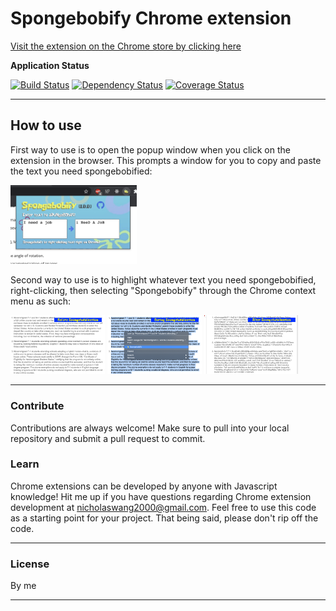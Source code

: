 # Spongebobify Chrome extension
<a href= "https://chrome.google.com/webstore/detail/spongebobify/kjdlnkopbcdbnjcgipilmabafdoofiof?hl=en&authuser=2" target="_blank">Visit the extension on the Chrome store by clicking here</a>

**Application Status**

[![Build Status](http://img.shields.io/travis/badges/badgerbadgerbadger.svg?style=flat-square)](https://travis-ci.org/badges/badgerbadgerbadger) [![Dependency Status](http://img.shields.io/gemnasium/badges/badgerbadgerbadger.svg?style=flat-square)](https://gemnasium.com/badges/badgerbadgerbadger) [![Coverage Status](http://img.shields.io/coveralls/badges/badgerbadgerbadger.svg?style=flat-square)](https://coveralls.io/r/badges/badgerbadgerbadger)

---

## How to use
First way to use is to open the popup window when you click on the extension in the browser. This prompts a window for you to copy and paste the text you need spongebobified:

<img src="./images/popup.png" width=40%>

Second way to use is to highlight whatever text you need spongebobified, right-clicking, then selecting "Spongebobify" through the Chrome context menu as such:

<span>
<img src="./images/before.png" width=30%>
<img src="./images/during.png" width=30%>
<img src="./images/after.png" width=30%>
  </span>

---

### Contribute

Contributions are always welcome! Make sure to pull into your local repository and submit a pull request to commit.

### Learn

Chrome extensions can be developed by anyone with Javascript knowledge! Hit me up if you have questions regarding Chrome extension development at nicholaswang2000@gmail.com. Feel free to use this code as a starting point for your project. That being said, please don't rip off the code.

---

### License

By me

---

